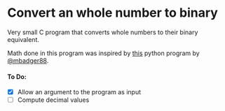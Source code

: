 # Convert an whole number to binary

Very small C program that converts whole numbers to their binary equivalent.

Math done in this program was inspired by [this](https://github.com/mbadger88/BinaryToDecimalConverter) python program by [@mbadger88](https://github.com/mbadger88).

#### To Do:
 - [X] Allow an argument to the program as input
 - [ ] Compute decimal values

